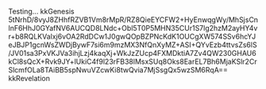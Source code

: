 Testing...
kkGenesis 5tNrhD/8vyJ8ZHhfRZVB1Vm8rMpR/RZ8QieEYCFW2+HyEnwqgWy/MhSjsCnlnF6HhJ0GYafNV6AUCQD8LNdc+Obl5T0P5MHN35CUr1S7lg2hzM2ayHY4vr+b8RQLKValxj6vOA2RdDCw1J0gwQOpBZPNcKdK1OUCgXW574SSv6hcYJeJBJP1gcnWsZWDjBywF7si6m9mzMX3NfQnXyMZ+ASI+QYvEzb4ttvsZs6lS/JV01sa3PxVKJVa3ihjLzj4kaqXj+WkJzZUcp4FXMDktiA7Zv4QW230GHAU6kCl8sQcX+Rvk9JY+lUkiC4f9l23rFB38lMsxSUq8Oks8EarEL7Bh6MjaKSlr2CrSlcmfOLa8TAiBB5spNwuVZcwKi8twQvia7MjSsgQx5wzSM6RqA== kkRevelation
